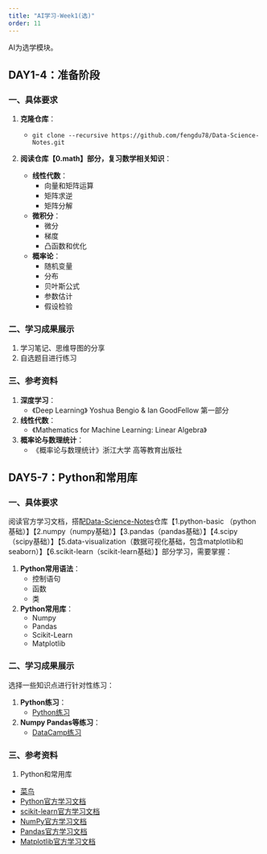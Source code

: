 ```yaml
---
title: "AI学习-Week1(选)"
order: 11
---
```


AI为选学模块。

## DAY1-4：准备阶段

### 一、具体要求

1. **克隆仓库**：
   - `git clone --recursive https://github.com/fengdu78/Data-Science-Notes.git`

2. **阅读仓库【0.math】部分，复习数学相关知识**：
   - **线性代数**：
     - 向量和矩阵运算
     - 矩阵求逆
     - 矩阵分解
   - **微积分**：
     - 微分
     - 梯度
     - 凸函数和优化
   - **概率论**：
     - 随机变量
     - 分布
     - 贝叶斯公式
     - 参数估计
     - 假设检验

### 二、学习成果展示
  1. 学习笔记、思维导图的分享
  2. 自选题目进行练习

### 三、参考资料
  1. **深度学习**：
     - 《Deep Learning》 Yoshua Bengio & Ian GoodFellow 第一部分
  2. **线性代数**：
     - 《Mathematics for Machine Learning: Linear Algebra》
  3. **概率论与数理统计**：
     - 《概率论与数理统计》浙江大学 高等教育出版社

## DAY5-7：Python和常用库

### 一、具体要求

阅读官方学习文档，搭配[Data-Science-Notes](https://github.com/fengdu78/Data-Science-Notes/tree/master)仓库【1.python-basic （python基础）】【2.numpy（numpy基础）】【3.pandas（pandas基础）】【4.scipy（scipy基础）】【5.data-visualization（数据可视化基础，包含matplotlib和seaborn）】【6.scikit-learn（scikit-learn基础）】部分学习，需要掌握：

1. **Python常用语法**：
   - 控制语句
   - 函数
   - 类
2. **Python常用库**：
   - Numpy
   - Pandas
   - Scikit-Learn
   - Matplotlib

### 二、学习成果展示

选择一些知识点进行针对性练习：
1. **Python练习**：
   - [Python练习](https://exercism.org/tracks/python/exercises)
2. **Numpy Pandas等练习**：
   - [DataCamp练习](https://app.datacamp.com/learn/practice)

### 三、参考资料

1. Python和常用库
  - [菜鸟](https://www.runoob.com/python/python-100-examples.html)
  - [Python官方学习文档](https://www.python.org/doc/)
  - [scikit-learn官方学习文档](https://scikit-learn.org/stable/)
  - [NumPy官方学习文档](https://numpy.org/)
  - [Pandas官方学习文档](https://pandas.pydata.org/)
  - [Matplotlib官方学习文档](https://matplotlib.org/)